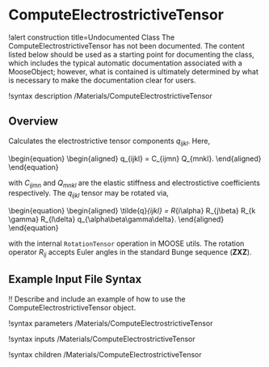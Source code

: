 # ComputeElectrostrictiveTensor

!alert construction title=Undocumented Class
The ComputeElectrostrictiveTensor has not been documented. The content listed below should be used as a starting point for
documenting the class, which includes the typical automatic documentation associated with a
MooseObject; however, what is contained is ultimately determined by what is necessary to make the
documentation clear for users.

!syntax description /Materials/ComputeElectrostrictiveTensor

## Overview

Calculates the electrostrictive tensor components $q_{ijkl}$. Here,

\begin{equation}
  \begin{aligned}
      q_{ijkl} = C_{ijmn} Q_{mnkl}.
  \end{aligned}
\end{equation}

with $C_{ijmn}$ and $Q_{mnkl}$ are the elastic stiffness and electrostictive coefficients respectively. The $q_{ijkl}$ tensor may be rotated via,

\begin{equation}
  \begin{aligned}
    \tilde{q}_{ijkl} = R_{i\alpha} R_{j\beta} R_{k \gamma} R_{l\delta} q_{\alpha\beta\gamma\delta}.
  \end{aligned}
\end{equation}

with the internal `RotationTensor` operation in MOOSE utils. The rotation operator $R_{ij}$ accepts Euler angles in the standard Bunge sequence ($\mathbf{ZXZ}$).

## Example Input File Syntax

!! Describe and include an example of how to use the ComputeElectrostrictiveTensor object.

!syntax parameters /Materials/ComputeElectrostrictiveTensor

!syntax inputs /Materials/ComputeElectrostrictiveTensor

!syntax children /Materials/ComputeElectrostrictiveTensor
